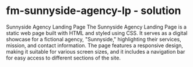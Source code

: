 # fm-sunnyside-agency-lp - solution

Sunnyside Agency Landing Page
The Sunnyside Agency Landing Page is a static web page built with HTML and styled using CSS. It serves as a digital showcase for a fictional agency, "Sunnyside," highlighting their services, mission, and contact information. The page features a responsive design, making it suitable for various screen sizes, and it includes a navigation bar for easy access to different sections of the site.
